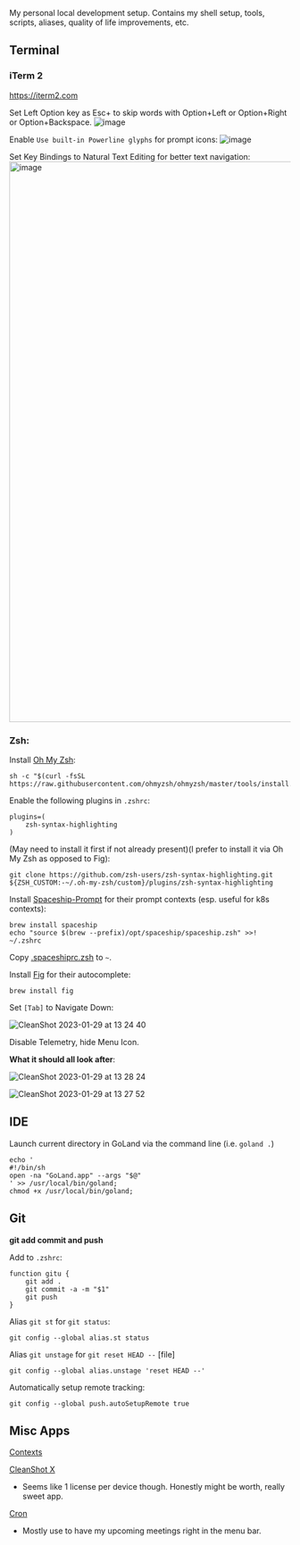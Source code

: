 My personal local development setup. Contains my shell setup, tools, scripts, aliases, quality of life improvements, etc. 

## Terminal

### iTerm 2
https://iterm2.com 

Set Left Option key as Esc+ to skip words with Option+Left or Option+Right or Option+Backspace. 
![image](https://user-images.githubusercontent.com/19521762/215343012-1e0af2a5-891e-42d1-8abf-0daba69e35f9.png)


Enable `Use built-in Powerline glyphs` for prompt icons: 
![image](https://user-images.githubusercontent.com/19521762/215342979-46437437-565f-4aee-84c8-ae42f0d4a2cd.png)

Set Key Bindings to Natural Text Editing for better text navigation:
<img width="1005" alt="image" src="https://user-images.githubusercontent.com/19521762/213565597-7ad7dff8-979b-481e-a3ea-9d672c6091b9.png">

### Zsh:

Install [Oh My Zsh](https://github.com/ohmyzsh/ohmyzsh):

```
sh -c "$(curl -fsSL https://raw.githubusercontent.com/ohmyzsh/ohmyzsh/master/tools/install.sh)"
```

Enable the following plugins in `.zshrc`:

```
plugins=(
    zsh-syntax-highlighting
)
```

(May need to install it first if not already present)(I prefer to install it via Oh My Zsh as opposed to Fig):
```
git clone https://github.com/zsh-users/zsh-syntax-highlighting.git ${ZSH_CUSTOM:-~/.oh-my-zsh/custom}/plugins/zsh-syntax-highlighting
```


Install [Spaceship-Prompt](https://spaceship-prompt.sh) for their prompt contexts (esp. useful for k8s contexts):

```
brew install spaceship
echo "source $(brew --prefix)/opt/spaceship/spaceship.zsh" >>! ~/.zshrc
```

Copy [.spaceshiprc.zsh](./.spaceshiprc.zsh) to `~`.


Install [Fig](https://fig.io) for their autocomplete:

```
brew install fig
```

Set `[Tab]` to Navigate Down:

![CleanShot 2023-01-29 at 13 24 40](https://user-images.githubusercontent.com/19521762/215347771-4ca39c2e-cdc2-44ee-b53b-8241b443eacf.png)

Disable Telemetry, hide Menu Icon. 


**What it should all look after**:

![CleanShot 2023-01-29 at 13 28 24](https://user-images.githubusercontent.com/19521762/215347913-1acb8fc5-af84-4125-bcd5-a3dbf9a2261d.png)

![CleanShot 2023-01-29 at 13 27 52](https://user-images.githubusercontent.com/19521762/215347893-01d4d75c-a889-40c6-838c-ac0042848a65.png)


## IDE

Launch current directory in GoLand via the command line (i.e. `goland .`)

```
echo '
#!/bin/sh
open -na "GoLand.app" --args "$@"
' >> /usr/local/bin/goland;
chmod +x /usr/local/bin/goland;
```


## Git

**git add commit and push**

Add to `.zshrc`:
```
function gitu {
    git add .
    git commit -a -m "$1"
    git push
}
```

Alias `git st` for `git status`:
```
git config --global alias.st status
```

Alias `git unstage` for `git reset HEAD --` [file]
```
git config --global alias.unstage 'reset HEAD --'
```

Automatically setup remote tracking:
```
git config --global push.autoSetupRemote true
```


## Misc Apps

[Contexts](https://contexts.co) 

[CleanShot X](https://cleanshot.com)
- Seems like 1 license per device though. Honestly might be worth, really sweet app.  

[Cron](https://cron.com)
- Mostly use to have my upcoming meetings right in the menu bar. 

